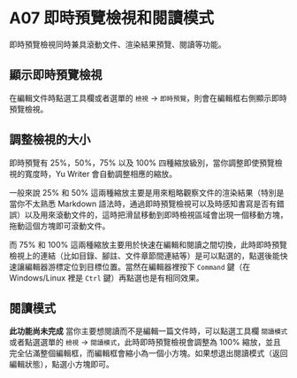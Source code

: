 # A07 即時預覽檢視和閱讀模式

即時預覽檢視同時兼具滾動文件、渲染結果預覽、閱讀等功能。

## 顯示即時預覽檢視

在編輯文件時點選工具欄或者選單的 `檢視` -> `即時預覽`，則會在編輯框右側顯示即時預覽檢視。

## 調整檢視的大小

即時預覽有 25%，50%，75% 以及 100% 四種縮放級別，當你調整即使預覽檢視的寬度時，Yu Writer 會自動調整相應的縮放。

一般來說 25% 和 50% 這兩種縮放主要是用來粗略觀察文件的渲染結果（特別是當你不太熟悉 Markdown 語法時，通過即時預覽檢視可以及時感知書寫是否有錯誤）以及用來滾動文件的，這時把滑鼠移動到即時檢視區域會出現一個移動方塊，拖動這個方塊即可滾動文件。

而 75% 和 100% 這兩種縮放主要用於快速在編輯和閱讀之間切換，此時即時預覽檢視上的連結（比如目錄、腳註、文件章節間連結等）是可以點選的，點選後能快速讓編輯器游標定位到目標位置。當然在編輯器裡按下 `Command` 鍵（在 Windows/Linux 裡是 `Ctrl` 鍵）再點選也是有相同效果。

## 閱讀模式

**此功能尚未完成** 當你主要想閱讀而不是編輯一篇文件時，可以點選工具欄 `閱讀模式` 或者點選選單的 `檢視` -> `閱讀模式`，此時即時預覽檢視會調整為 100% 縮放，並且完全佔滿整個編輯框，而編輯框會縮小為一個小方塊。如果想退出閱讀模式（返回編輯狀態），點選小方塊即可。 

